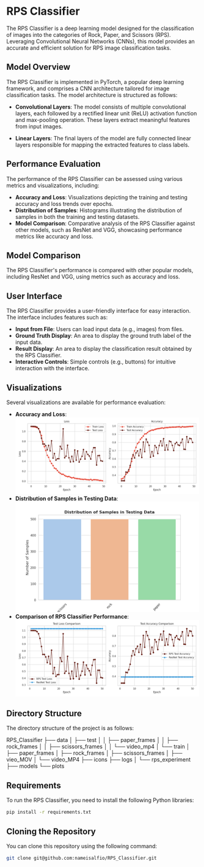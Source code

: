 # RPS Classifier

The RPS Classifier is a deep learning model designed for the classification of images into the categories of Rock, Paper, and Scissors (RPS). Leveraging Convolutional Neural Networks (CNNs), this model provides an accurate and efficient solution for RPS image classification tasks.

## Model Overview

The RPS Classifier is implemented in PyTorch, a popular deep learning framework, and comprises a CNN architecture tailored for image classification tasks. The model architecture is structured as follows:

- **Convolutional Layers**: The model consists of multiple convolutional layers, each followed by a rectified linear unit (ReLU) activation function and max-pooling operation. These layers extract meaningful features from input images.
  
- **Linear Layers**: The final layers of the model are fully connected linear layers responsible for mapping the extracted features to class labels. 

## Performance Evaluation

The performance of the RPS Classifier can be assessed using various metrics and visualizations, including:

- **Accuracy and Loss**: Visualizations depicting the training and testing accuracy and loss trends over epochs.
- **Distribution of Samples**: Histograms illustrating the distribution of samples in both the training and testing datasets.
- **Model Comparison**: Comparative analysis of the RPS Classifier against other models, such as ResNet and VGG, showcasing performance metrics like accuracy and loss.

## Model Comparison

The RPS Classifier's performance is compared with other popular models, including ResNet and VGG, using metrics such as accuracy and loss.

## User Interface

The RPS Classifier provides a user-friendly interface for easy interaction. The interface includes features such as:

- **Input from File**: Users can load input data (e.g., images) from files.
- **Ground Truth Display**: An area to display the ground truth label of the input data.
- **Result Display**: An area to display the classification result obtained by the RPS Classifier.
- **Interactive Controls**: Simple controls (e.g., buttons) for intuitive interaction with the interface.

## Visualizations

Several visualizations are available for performance evaluation:

- **Accuracy and Loss**: ![Accuracy and Loss](plots/Accuracy_and_Loss.png)
- **Distribution of Samples in Testing Data**: ![Distribution of Samples in Testing Data](plots/Distribution_Samples_in_Testing_Data.png)
- **Comparison of RPS Classifier Performance**: ![Comparison of RPS Classifier Performance](plots/Comparison_RPS_ResNet_Test_Performance.png)

## Directory Structure

The directory structure of the project is as follows:

RPS_Classifier
├── data
│ ├── test
│ │ ├── paper_frames
│ │ ├── rock_frames
│ │ ├── scissors_frames
│ │ └── video_mp4
│ └── train
│ ├── paper_frames
│ ├── rock_frames
│ ├── scissors_frames
│ ├── vieo_MOV
│ └── video_MP4
├── icons
├── logs
│ └── rps_experiment
├── models
└── plots


## Requirements

To run the RPS Classifier, you need to install the following Python libraries:

```bash
pip install -r requirements.txt
```

## Cloning the Repository

You can clone this repository using the following command:

```bash
git clone git@github.com:nameisalfio/RPS_Classifier.git
```
